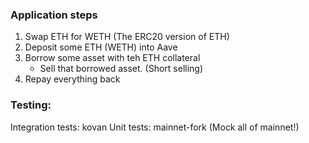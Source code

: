 ### Application steps
1. Swap ETH for WETH (The ERC20 version of ETH)
2. Deposit some ETH (WETH) into Aave
3. Borrow some asset with teh ETH collateral
    - Sell that borrowed asset. (Short selling)
4. Repay everything back

### Testing:
Integration tests: kovan
Unit tests: mainnet-fork (Mock all of mainnet!)